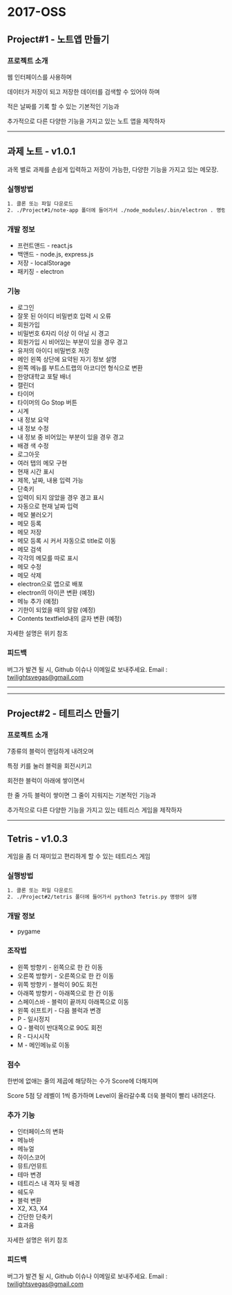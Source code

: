 # **2017-OSS**

## Project#1 - 노트앱 만들기

### 프로젝트 소개
웹 인터페이스를 사용하며

데이터가 저장이 되고 저장한 데이터를 검색할 수 있어야 하며

적은 날짜를 기록 할 수 있는 기본적인 기능과

추가적으로 다른 다양한 기능을 가지고 있는 노트 앱을 제작하자

-------------------------
## 과제 노트 - v1.0.1
과목 별로 과제를 손쉽게 입력하고 저장이 가능한, 다양한 기능을 가지고 있는 메모장.

### 실행방법
```sh
1. 클론 또는 파일 다운로드
2. ./Project#1/note-app 폴더에 들어가서 ./node_modules/.bin/electron . 명령어 실행
```

### 개발 정보
* 프런트앤드 - react.js
* 백앤드 - node.js, express.js
* 저장 - localStorage
* 패키징 - electron


### 기능

* 로그인
* 잘못 된 아이디 비밀번호 입력 시 오류
* 회원가입
* 비밀번호 6자리 이상 이 아닐 시 경고
* 회원가입 시 비어있는 부분이 있을 경우 경고
* 유저의 아이디 비밀번호 저장
* 메인 왼쪽 상단에 요약된 자기 정보 설명
* 왼쪽 메뉴를 부트스트랩의 아코디언 형식으로 변환
* 한양대학교 포탈 배너
* 캘린더
* 타이머
* 타이머의 Go Stop 버튼
* 시계
* 내 정보 요약
* 내 정보 수정
* 내 정보 중 비어있는 부분이 있을 경우 경고
* 배경 색 수정
* 로그아웃
* 여러 탭의 메모 구현
* 현재 시간 표시
* 제목, 날짜, 내용 입력 가능
* 단축키
* 입력이 되지 않았을 경우 경고 표시
* 자동으로 현재 날짜 입력
* 메모 불러오기
* 메모 등록
* 메모 저장
* 메모 등록 시 커서 자동으로 title로 이동
* 메모 검색
* 각각의 메모를 따로 표시
* 메모 수정
* 메모 삭제
* electron으로 앱으로 배포
* electron의 아이콘 변환 (예정)
* 메뉴 추가 (예정)
* 기한이 되었을 때의 알람 (예정)
* Contents textfield내의 글자 변환 (예정)

자세한 설명은 위키 참조

### 피드백

버그가 발견 될 시, Github 이슈나 이메일로 보내주세요. Email : twilightsvegas@gmail.com

-------------------------
-------------------------

## Project#2 - 테트리스 만들기

### 프로젝트 소개
7종류의 블럭이 랜덤하게 내려오며

특정 키를 눌러 블럭을 회전시키고

회전한 블럭이 아래에 쌓이면서

한 줄 가득 블럭이 쌓이면 그 줄이 지워지는 기본적인 기능과

추가적으로 다른 다양한 기능을 가지고 있는 테트리스 게임을 제작하자

-------------------------
## Tetris - v1.0.3
게임을 좀 더 재미있고 편리하게 할 수 있는 테트리스 게임

### 실행방법
```sh
1. 클론 또는 파일 다운로드
2. ./Project#2/tetris 폴더에 들어가서 python3 Tetris.py 명령어 실행
```

### 개발 정보
* pygame

### 조작법
* 왼쪽 방향키 - 왼쪽으로 한 칸 이동
* 오른쪽 방향키 - 오른쪽으로 한 칸 이동
* 위쪽 방향키 - 블럭이 90도 회전
* 아래쪽 방향키 - 아래쪽으로 한 칸 이동
* 스페이스바 - 블럭이 끝까지 아래쪽으로 이동
* 왼쪽 쉬프트키 - 다음 블럭과 변경
* P - 일시정지
* Q - 블럭이 반대쪽으로 90도 회전
* R - 다시시작
* M - 메인메뉴로 이동

### 점수
한번에 없애는 줄의 제곱에 해당하는 수가 Score에 더해지며

Score 5점 당 레벨이 1씩 증가하며 Level이 올라갈수록 더욱 블럭이 빨리 내려온다.

### 추가 기능
* 인터페이스의 변화
* 메뉴바
* 메뉴얼
* 하이스코어
* 뮤트/언뮤트
* 테마 변경
* 테트리스 내 격자 뒷 배경
* 쉐도우
* 블럭 변환
* X2, X3, X4
* 간단한 단축키
* 효과음

자세한 설명은 위키 참조


### 피드백

버그가 발견 될 시, Github 이슈나 이메일로 보내주세요. Email : twilightsvegas@gmail.com
